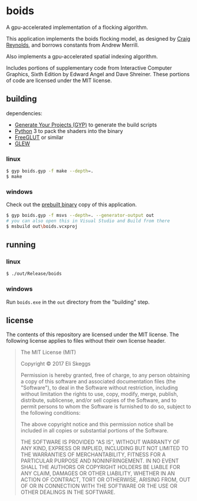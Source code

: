 boids
=====

A gpu-accelerated implementation of a flocking algorithm.

This application implements the boids flocking model, as designed by [Craig Reynolds](http://www.red3d.com/cwr/boids/), and borrows constants from Andrew Merrill.

Also implements a gpu-accelerated spatial indexing algorithm.

Includes portions of supplementary code from Interactive Computer Graphics, Sixth Edition by Edward Angel and Dave Shreiner. These portions of code are licensed under the MIT license.

building
--------

dependencies:

- [Generate Your Projects (GYP)](https://gyp.gsrc.io/) to generate the build scripts
- [Python](https://www.python.org/) 3 to pack the shaders into the binary
- [FreeGLUT](http://freeglut.sourceforge.net/) or similar
- [GLEW](http://glew.sourceforge.net/)

### linux

```sh
$ gyp boids.gyp -f make --depth=.
$ make
```

### windows

Check out the [prebuilt binary](https://github.com/skeggse/boids/releases) copy of this application.

```sh
$ gyp boids.gyp -f msvs --depth=. --generator-output out
# you can also open this in Visual Studio and Build from there
$ msbuild out\boids.vcxproj
```

running
-------

### linux

```sh
$ ./out/Release/boids
```

### windows

Run `boids.exe` in the `out` directory from the "building" step.

license
-------

The contents of this repository are licensed under the MIT license. The following license applies to files without their own license header.

> The MIT License (MIT)
>
> Copyright &copy; 2017 Eli Skeggs
>
> Permission is hereby granted, free of charge, to any person obtaining a copy of this software and associated documentation files (the "Software"), to deal in the Software without restriction, including without limitation the rights to use, copy, modify, merge, publish, distribute, sublicense, and/or sell copies of the Software, and to permit persons to whom the Software is furnished to do so, subject to the following conditions:
>
> The above copyright notice and this permission notice shall be included in all copies or substantial portions of the Software.
>
> THE SOFTWARE IS PROVIDED "AS IS", WITHOUT WARRANTY OF ANY KIND, EXPRESS OR IMPLIED, INCLUDING BUT NOT LIMITED TO THE WARRANTIES OF MERCHANTABILITY, FITNESS FOR A PARTICULAR PURPOSE AND NONINFRINGEMENT. IN NO EVENT SHALL THE AUTHORS OR COPYRIGHT HOLDERS BE LIABLE FOR ANY CLAIM, DAMAGES OR OTHER LIABILITY, WHETHER IN AN ACTION OF CONTRACT, TORT OR OTHERWISE, ARISING FROM, OUT OF OR IN CONNECTION WITH THE SOFTWARE OR THE USE OR OTHER DEALINGS IN THE SOFTWARE.
